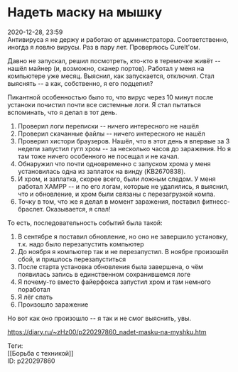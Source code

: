 Надеть маску на мышку
======================

   
 2020-12-28, 23:59   
  Антивируса я не держу и работаю от администратора. Соответственно, иногда я ловлю вирусы. Раз в пару лет. Проверяюсь CureIt'ом.   
   
 Давно не запускал, решил посмотреть, кто-кто в теремочке живёт -- нашёл майнер (и, возможно, сканер портов). Работал у меня на компьютере уже месяц. Выяснил, как запускается, отключил. Стал выяснять -- а как, собственно, я его подцепил?   
   
 Пикантной особенностью было то, что вирус через 10 минут после устаноки почистил почти все системные логи. Я стал пытаться вспоминать, что я делал в тот день.   
   
 1) Проверил логи переписки -- ничего интересного не нашёл   
 2) Проверил скачанные файлы -- ничего интересного не нашёл   
 3) Проверил хистори браузеров. Нашёл, что в этот день я впервые за 3 недели запустил гугл хром -- за несколько часов до заражения. Но я там тоже ничего особенного не посещал и не качал.   
 4) Обнаружил что почти одновременно с запуском хрома у меня установилась одна из заплаток на винду (KB2670838).   
 5) И хром, и заплатка, скорее всего, были ложным следом. У меня работал XAMPP -- и по его логам, которые не удалились, я выяснил, что и обновление, и хром были связаны с перезагрузкой компа.   
 6) Точку в том, что же я делал в момент заражения, поставил фитнесс-браслет. Оказывается, я спал!   
   
 То есть, последовательность событий была такой:   
 1) В сентябре я поставил обновление, но оно не завершило установку, т.к. надо было перезапустить компьютер   
 2) До ноября я компьютер так и не перезапустил. В ноябре произошёл сбой, и пришлось перезапуститься   
 3) После старта установка обновления была завершена, о чём появилась запись в единственном сохранившемся логе   
 4) Я почему-то вместо файерфокса запустил хром и там немного поработал   
 5) Я лёг спать   
 6) Произошло заражение   
   
 Но вот как оно произошло -- я так и не смог выяснить, увы.   
    
 <https://diary.ru/~zHz00/p220297860_nadet-masku-na-myshku.htm>   
   
 Теги:   
 [[Борьба с техникой]]   
 ID: p220297860